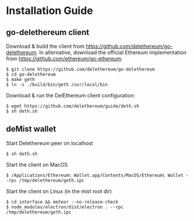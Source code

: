 # Installation Guide

## go-delethereum client
Download & build the client from https://github.com/delethereum/go-delethereum. 
In alternative, download the official Ethereum implementation from https://github.com/ethereum/go-ethereum.
```
$ git clone https://github.com/delethereum/go-delethereum
$ cd go-delethereum
$ make geth
$ ln -s ./build/bin/geth /usr/local/bin
```
Download & run the DelEthereum client configuration:
```
$ wget https://github.com/delethereum/guide/deth.sh
$ sh deth.sh
```

## deMist wallet
Start Delethereum peer on localhost
```
$ sh deth.sh
```
Start the client on MacOS
```
$ /Applications/Ethereum\ Wallet.app/Contents/MacOS/Ethereum\ Wallet --rpc /tmp/delethereum/geth.ipc
```
Start the client on Linux (in the mist root dir)
```
$ cd interface && meteor --no-release-check
$ node_modules/electron/dist/electron . --rpc /tmp/delethereum/geth.ipc
```
